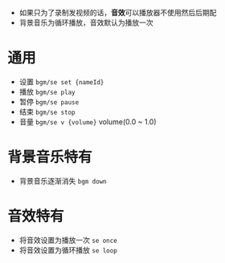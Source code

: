 - 如果只为了录制发视频的话，**音效**可以播放器不使用然后后期配
- 背景音乐为循环播放，音效默认为播放一次

# 通用

- 设置 `bgm/se set {nameId}`
- 播放 `bgm/se play`
- 暂停 `bgm/se pause`
- 结束 `bgm/se stop`
- 音量 `bgm/se v {volume}` volume(0.0 ~ 1.0)

# 背景音乐特有

- 背景音乐逐渐消失 `bgm down`

# 音效特有

- 将音效设置为播放一次 `se once`
- 将音效设置为循环播放 `se loop`
